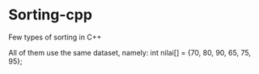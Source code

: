 # Sorting-cpp
Few types of sorting in C++

All of them use the same dataset, namely:
int nilai[] = {70, 80, 90, 65, 75, 95};
